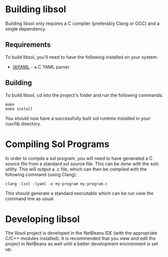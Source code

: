 Building libsol
===============
Building libsol only requires a C compiler (preferably Clang or GCC) and a
single dependency.

Requirements
------------
To build libsol, you'll need to have the following installed on your system:

* [libYAML](http://pyyaml.org/wiki/LibYAML) - a C YAML parser

Building
--------
To build libsol, cd into the project's folder and run the following commands:

    make
    make install

You should now have a successfully built sol runtime installed in your /usr/lib
directory.

Compiling Sol Programs
======================
In order to compile a sol program, you will need to have generated a C source
file from a standard sol source file. This can be done with the solc utility.
This will output a .c file, which can then be compiled with the following
command (using Clang):

    clang -lsol -lyaml -o my-program my-program.c

This should generate a standard executable which can be run view the command
line as usual.

Developing libsol
=================
The libsol project is developed in the NetBeans IDE (with the appropriate C/C++
modules installed). It is recommended that you view and edit the project in
NetBeans as well until a better development environment is set up.
